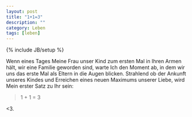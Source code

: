 ```yaml
---
layout: post
title: "1+1=3"
description: ""
category: Leben
tags: [leben]
---
```

{% include JB/setup %}

Wenn eines Tages Meine Frau unser Kind zum ersten Mal in Ihren Armen hält, wir eine Familie geworden sind, warte Ich den Moment ab, in dem wir uns das erste Mal als Eltern in die Augen blicken. Strahlend ob der Ankunft unseres Kindes und Erreichen eines neuen Maximums unserer Liebe, wird Mein erster Satz zu Ihr sein:

> 1 + 1 = 3

<3.
